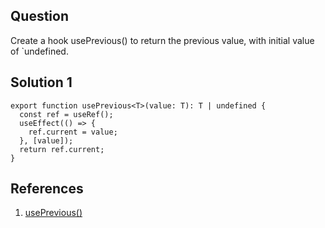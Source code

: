 ## Question
Create a hook usePrevious() to return the previous value, with initial value of `undefined.

## Solution 1

```tsx
export function usePrevious<T>(value: T): T | undefined {
  const ref = useRef();
  useEffect(() => {
    ref.current = value;
  }, [value]);
  return ref.current;
}
```

## References
1. [usePrevious()](https://bigfrontend.dev/react/usePrevious)
